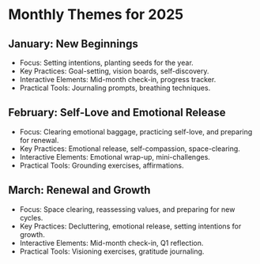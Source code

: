 # Monthly Themes for 2025

## January: New Beginnings
- Focus: Setting intentions, planting seeds for the year.
- Key Practices: Goal-setting, vision boards, self-discovery.
- Interactive Elements: Mid-month check-in, progress tracker.
- Practical Tools: Journaling prompts, breathing techniques.

## February: Self-Love and Emotional Release
- Focus: Clearing emotional baggage, practicing self-love, and preparing for renewal.
- Key Practices: Emotional release, self-compassion, space-clearing.
- Interactive Elements: Emotional wrap-up, mini-challenges.
- Practical Tools: Grounding exercises, affirmations.

## March: Renewal and Growth
- Focus: Space clearing, reassessing values, and preparing for new cycles.
- Key Practices: Decluttering, emotional release, setting intentions for growth.
- Interactive Elements: Mid-month check-in, Q1 reflection.
- Practical Tools: Visioning exercises, gratitude journaling. 